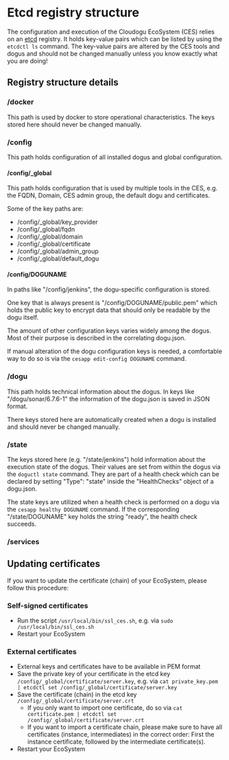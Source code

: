 # Etcd registry structure

The configuration and execution of the Cloudogu EcoSystem (CES) relies on an [etcd](https://coreos.com/etcd/) registry. It holds key-value pairs which can be listed by using the `etcdctl ls` command. The key-value pairs are altered by the CES tools and dogus and should not be changed manually unless you know exactly what you are doing!

## Registry structure details

### /docker

This path is used by docker to store operational characteristics. The keys stored here should never be changed manually.

### /config

This path holds configuration of all installed dogus and global configuration.

#### /config/_global

This path holds configuration that is used by multiple tools in the CES, e.g. the FQDN, Domain, CES admin group, the default dogu and certificates.

Some of the key paths are:

- /config/_global/key_provider
- /config/_global/fqdn
- /config/_global/domain
- /config/_global/certificate
- /config/_global/admin_group
- /config/_global/default_dogu

#### /config/DOGUNAME

In paths like "/config/jenkins", the dogu-specific configuration is stored.

One key that is always present is "/config/DOGUNAME/public.pem" which holds the public key to encrypt data that should only be readable by the dogu itself.

The amount of other configuration keys varies widely among the dogus. Most of their purpose is described in the correlating dogu.json.

If manual alteration of the dogu configuration keys is needed, a comfortable way to do so is via the `cesapp edit-config DOGUNAME` command.

### /dogu

This path holds technical information about the dogus. In keys like "/dogu/sonar/6.7.6-1" the information of the dogu.json is saved in JSON format.

There keys stored here are automatically created when a dogu is installed and should never be changed manually.

### /state

The keys stored here (e.g. "/state/jenkins") hold information about the execution state of the dogus. Their values are set from within the dogus via the `doguctl state` command. They are part of a health check which can be declared by setting "Type": "state" inside the "HealthChecks" object of a dogu.json.

The state keys are utilized when a health check is performed on a dogu via the `cesapp healthy DOGUNAME` command. If the corresponding "/state/DOGUNAME" key holds the string "ready", the health check succeeds.

### /services


## Updating certificates

If you want to update the certificate (chain) of your EcoSystem, please follow this procedure:

### Self-signed certificates

- Run the script `/usr/local/bin/ssl_ces.sh`, e.g. via `sudo /usr/local/bin/ssl_ces.sh`
- Restart your EcoSystem

### External certificates
- External keys and certificates have to be available in PEM format
- Save the private key of your certificate in the etcd key `/config/_global/certificate/server.key`, e.g. via `cat private_key.pem | etcdctl set /config/_global/certificate/server.key`
- Save the certificate (chain) in the etcd key `/config/_global/certificate/server.crt`
   - If you only want to import one certificate, do so via `cat certificate.pem | etcdctl set /config/_global/certificate/server.crt`
   - If you want to import a certificate chain, please make sure to have all certificates (instance, intermediates) in the correct order: First the instance certificate, followed by the intermediate certificate(s).
- Restart your EcoSystem
